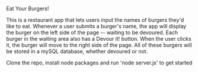 Eat Your Burgers!


This is a restaurant app that lets users input the names of burgers they'd like to eat.
Whenever a user submits a burger's name, the app will display the burger on the left side of the page -- waiting to be devoured.
Each burger in the waiting area also has a Devour it! button. When the user clicks it, the burger will move to the right side of the page.
All of these burgers will be stored in a mySQL database, whether devoured or not.

Clone the repo, install node packages and run 'node server.js' to get started
